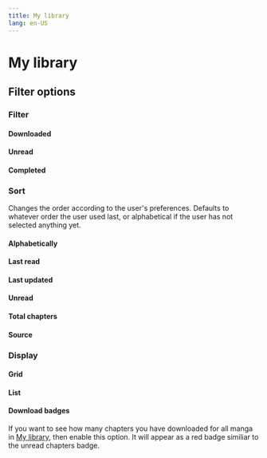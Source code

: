 ```yaml
---
title: My library
lang: en-US
---
```


# My library

## Filter options
### Filter

#### Downloaded

#### Unread

#### Completed

### Sort
Changes the order according to the user's preferences. Defaults to whatever order the user used last, or alphabetical if the user has not selected anything yet.
#### Alphabetically
#### Last read
#### Last updated
#### Unread
#### Total chapters
#### Source
### Display
#### Grid

#### List

#### Download badges
If you want to see how many chapters you have downloaded for all manga in [My library](/help/guides/my-library), then enable this option. It will appear as a red badge similiar to the unread chapters badge.
